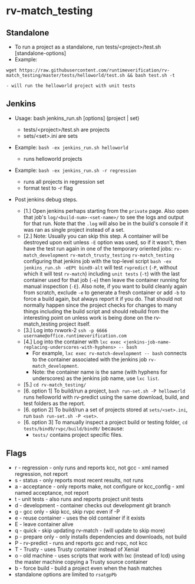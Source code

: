 # rv-match_testing

## Standalone

 - To run a project as a standalone, run tests/\<project\>/test.sh [standalone-options]
 - Example:
```
wget https://raw.githubusercontent.com/runtimeverification/rv-match_testing/master/tests/helloworld/test.sh && bash test.sh -t
```
    - will run the helloworld project with unit tests

## Jenkins

 - Usage: bash jenkins_run.sh [options] (project | set)
    - tests/\<project\>/test.sh are projects
    - sets/\<set\>.ini are sets

 - Example: `bash -ex jenkins_run.sh helloworld`
    - runs helloworld projects
 - Example: `bash -ex jenkins_run.sh -r regression`
    - runs all projects in regression set
    - format test to -r flag

- Post jenkins debug steps.
    - [1.] Open jenkins perhaps starting from the `private` page. Also open that job's `log/<build-num>-<set-name>/` to see the logs and output for that run. Note that the `.log` will also be in the build's console if it was ran as single project instead of a set.
    - [2.] Note: Usually you can skip this step. A container will be destroyed upon exit unless `-E` option was used, so if it wasn't, then have the test run again in one of the temporary oriented jobs: `rv-match_development` `rv-match_trusty_testing` `rv-match_testing` configuring that jenkins job with the top-level script `bash -ex jenkins_run.sh -eEPt bind9-alt` will test `rvpredict` (`-P`, without which it will test `rv-match`) including `unit tests` (`-t`) with the last container used for that job (`-e`) then leave the container running for manual inspection (`-E`). Also note, if you want to build cleanly again from scratch, exclude `-e` to generate a fresh container or add `-b` to force a build again, but always report it if you do. That should not normally happen since the project checks for changes to many things including the build script and should rebuild from the interesting point on unless work is being done on the rv-match_testing project itself.
    - [3.] Log into rvwork-2 `ssh -p 6666 username@office.runtimeverification.com`
    - [4.] Log into the container with `lxc exec <jenkins-job-name-replacing-underscores-with-hyphens> -- bash`
        - For example, `lxc exec rv-match-development -- bash` connects to the container associated with the jenkins job `rv-match_development`.
        - Note: the container name is the same (with hyphens for underscores) as the jenkins job name, use `lxc list`.
    - [5.] `cd rv-match_testing/`
    - [6. option 1] To build/run a project, `bash run-set.sh -P helloworld` runs helloworld with rv-predict using the same download, build, and test folders as the report.
    - [6. option 2] To build/run a set of projects stored at `sets/<set>.ini`, run `bash run-set.sh -P <set>`.
    - [6. option 3] To manually inspect a project build or testing folder, `cd tests/bind9/rvpc/build/bind9/` because:
        - `tests/` contains project specific files.

## Flags

 - r - regression
       - only runs and reports kcc, not gcc
       - xml named regression, not report
 - s - status
       - only reports most recent results, not runs
 - a - acceptance
       - only reports make, not configure or kcc_config
       - xml named acceptance, not report
 - t - unit tests
       - also runs and reports project unit tests
 - d - development
       - container checks out development git branch
 - g - gcc only
       - skip kcc, skip rvpc even if -P
 - e - reuse container
       - uses the old container if it exists
 - E - leave container alive
 - q - quick
       - skip updating rv-match
       - (will update to skip more)
 - p - prepare only
       - only installs dependencies and downloads, not build
 - P - rv-predict
       - runs and reports gcc and rvpc, not kcc
 - T - Trusty
       - uses Trusty container instead of Xenial
 - o - old machine
       - uses scripts that work with lxc (instead of lcd) using the master machine copying a Trusty source container
 - b - force build
       - build a project even when the hash matches
 - standalone options are limited to `rsatgpPb`
